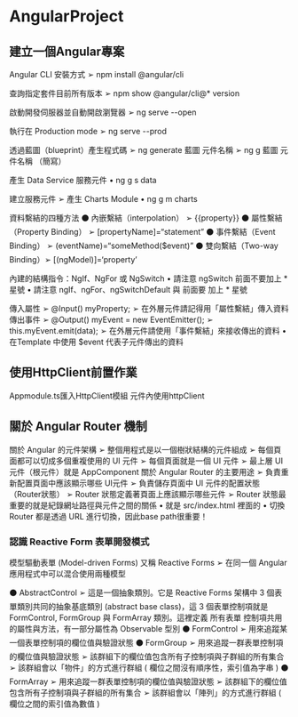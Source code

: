 # AngularProject
 
## 建立一個Angular專案
 
Angular CLI 安裝方式 ➢ npm install @angular/cli
 
查詢指定套件目前所有版本 ➢ npm show @angular/cli@* version

啟動開發伺服器並自動開啟瀏覽器 ➢ ng serve --open

執行在 Production mode ➢ ng serve --prod

透過藍圖（blueprint）產生程式碼 ➢ ng generate 藍圖 元件名稱 ➢ ng g 藍圖 元件名稱 （簡寫）

產生 Data Service 服務元件 • ng g s data 

建立服務元件 ➢ 產生 Charts Module • ng g m charts 

資料繫結的四種方法 
⚫ 內嵌繫結（interpolation） ➢ {{property}}
⚫ 屬性繫結（Property Binding） ➢ [propertyName]=“statement”
⚫ 事件繫結（Event Binding） ➢ (eventName)=“someMethod($event)”
⚫ 雙向繫結（Two-way Binding）➢ [(ngModel)]=‘property’

 內建的結構指令：NgIf、NgFor 或 NgSwitch • 請注意 ngSwitch 前面不要加上 * 星號 
 • 請注意 ngIf、ngFor、ngSwitchDefault 與 前面要 加上 * 星號
 
傳入屬性 ➢ @Input() myProperty; ➢ 在外層元件請記得用「屬性繫結」傳入資料
傳出事件 ➢ @Output() myEvent = new EventEmitter<any>(); ➢ this.myEvent.emit(data); ➢ 在外層元件請使用「事件繫結」來接收傳出的資料 • 在Template 中使用 $event 代表子元件傳出的資料
  
## 使用HttpClient前置作業
Appmodule.ts匯入HttpClient模組
元件內使用httpClient

## 關於 Angular Router 機制 
關於 Angular 的元件架構 ➢ 整個用程式是以一個樹狀結構的元件組成 ➢ 每個頁面都可以切成多個重複使用的 UI 元件 ➢ 每個頁面就是一個 UI 元件 ➢ 最上層 UI 元件（根元件）就是 AppComponent
關於 Angular Router 的主要用途 ➢ 負責重新配置頁面中應該顯示哪些 UI元件 ➢ 負責儲存頁面中 UI 元件的配置狀態（Router狀態） ➢ Router 狀態定義著頁面上應該顯示哪些元件 ➢ Router 狀態最重要的就是紀錄網址路徑與元件之間的關係 • 就是 src/index.html 裡面的 <base href=“/”> • 切換 Router 都是透過 URL 進行切換，因此base path很重要！

### 認識 Reactive Form 表單開發模式 
模型驅動表單 (Model-driven Forms) 又稱 Reactive Forms ➢ 在同一個 Angular 應用程式中可以混合使用兩種模型

⚫ AbstractControl ➢ 這是一個抽象類別。它是 Reactive Forms 架構中 3 個表單類別共同的抽象基底類別 (abstract base class)，這 3 個表單控制項就是 FormControl, FormGroup 與 FormArray 類別。這裡定義 所有表單 控制項共用的屬性與方法，有一部分屬性為 Observable 型別 
⚫ FormControl ➢ 用來追蹤某一個表單控制項的欄位值與驗證狀態 
⚫ FormGroup ➢ 用來追蹤一群表單控制項的欄位值與驗證狀態 ➢ 該群組下的欄位值包含所有子控制項與子群組的所有集合 ➢ 該群組會以「物件」的方式進行群組 ( 欄位之間沒有順序性，索引值為字串 ) 
⚫ FormArray ➢ 用來追蹤一群表單控制項的欄位值與驗證狀態 ➢ 該群組下的欄位值包含所有子控制項與子群組的所有集合 ➢ 該群組會以「陣列」的方式進行群組 ( 欄位之間的索引值為數值 )
